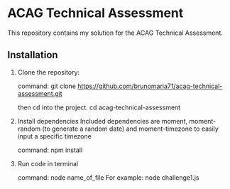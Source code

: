 # ACAG Technical Assessment

This repository contains my solution for the ACAG Technical Assessment.

## Installation

1. Clone the repository:

   command: git clone https://github.com/brunomaria71/acag-technical-assessment.git

   then cd into the project. cd acag-technical-assessment

2. Install dependencies
   Included dependencies are moment, moment-random (to generate a random date) and moment-timezone to easily input a specific timezone

   command: npm install

3. Run code in terminal

   command: node name_of_file For example: node challenge1.js
